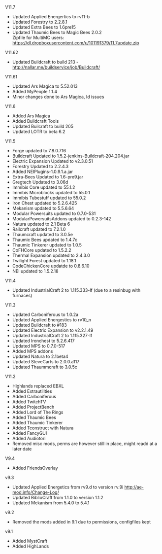 V11.7  
* Updated Applied Energertics to rv11-b
* Updated Forestry to 2.2.8.1
* Updated Extra Bees to 1.6pre15
* Updated Thaumic Bees to Magic Bees 2.0.2  
Zipfile for MultiMC users: https://dl.dropboxusercontent.com/u/101191379/11.7update.zip

V11.62  
* Updated Buildcraft to build 213 - http://nallar.me/buildservice/job/Buildcraft/  
  

V11.61
* Updated Ars Magica to 5.52.013
* Added MyPeople 1.1.4
* Minor changes done to Ars Magica, Id issues

V11.6 
* Added Ars Magica  
* Added Buildcraft Tools  
* Updated Builcraft to build 205  
* Updated LOTR to beta 6.2  


V11.5  
* Forge updated to 7.8.0.716  
* Buildcraft Updated to 1.5.2-jenkins-Buildcraft-204.204.jar  
* Electric Expansion Updated to v2.3.0.51  
* Forestry Updated to 2.2.4.3  
* Added NEIPlugins-1.0.9.1.a.jar  
* Extra-Bees Updated to 1.6-pre9.jar  
* Gregtech Updated to 3.06d  
* Immibis Core updated to 55.1.2  
* Immibis Microblocks updated to 55.0.1  
* Immibis Tubestuff updated to 55.0.2  
* Iron Chest updated to 5.2.6.425  
* Mekanism updated to 5.5.6.64  
* Modular Powersuits updated to 0.7.0-531  
* ModularPowersuitsAddons updated to 0.2.3-142  
* Natura updated to 2.1 Beta 6  
* Railcraft updated to 7.2.1.0  
* Thaumcraft updated to 3.0.5e  
* Thaumic Bees updated to 1.4.7c  
* Thaumic Tinkerer updated to 1.0.5  
* CoFHCore updated to 1.5.2.2  
* Thermal Expansion updated to 2.4.3.0  
* Twilight Forest updated to 1.18.1  
* CodeChickenCore updatde to 0.8.6.10  
* NEI updated to 1.5.2.18  

V11.4
* Updated IndustrialCraft 2 to 1.115.333-lf (due to a resinbug with furnaces)


V11.3
* Updated Carboniferous to 1.0.2a
* Updated Applied Energestics to rv10_n
* Updated Buildcraft to #183
* Updated Electric Expansion to v2.2.1.49
* Updated IndustrialCraft 2 to 1.115.327-lf
* Updated Ironchest to 5.2.6.417
* Updated MPS to 0.7.0-517
* Added MPS addons
* Updated Natura to 2.1beta4
* Updated SteveCarts to 2.0.0.a117
* Updated Thaummcraft to 3.0.5c


V11.2
* Highlands replaced EBXL
* Added Extrautilities
* Added Carboniferous
* Added TwitchTV
* Added ProjectBench
* Added Lord of The Rings
* Added Thaumic Bees
* Added Thaumic Tinkerer
* Added Tconstruct with Natura
* Added FancyGUI
* Added Audiotori
* Removed misc mods, perms are however still in place, might readd at a later date


V9.4 
* Added FriendsOverlay

v9.3 
* Updated Applied Energetics from rv9.d to version rv.9i http://ae-mod.info/Change-Log/
* Updated BiblioCraft from 1.1.0 to version 1.1.2
* Updated Mekanism from 5.4.0 to 5.4.1 

v9.2 
* Removed the mods added in 9.1 due to permissions, configfiles kept

v9.1 
* Added MystCraft
* Added HighLands
